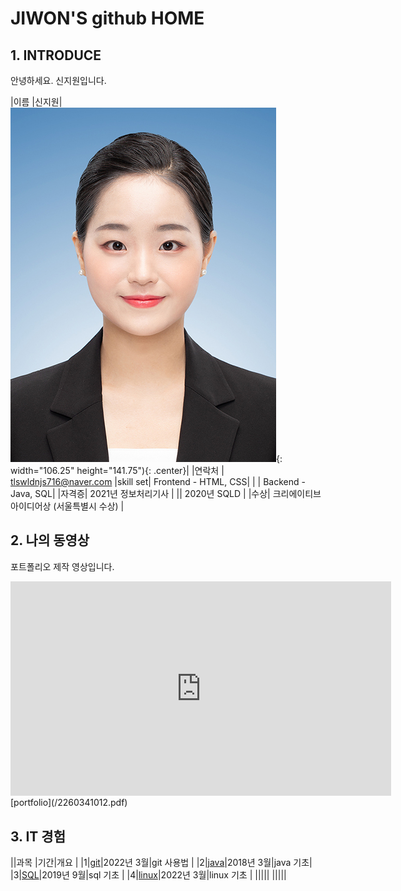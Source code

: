 # JIWON'S github HOME

## 1. INTRODUCE

안녕하세요. 신지원입니다.

|이름 |신지원|![Image](/신지원님_반명함사이즈.jpg){: width="106.25" height="141.75"){: .center}|
|연락처 | tlswldnjs716@naver.com
|skill set| Frontend - HTML, CSS|
| | Backend - Java, SQL|
|자격증| 2021년 정보처리기사 |
|| 2020년 SQLD |
|수상| 크리에이티브 아이디어상 (서울특별시 수상)  |

## 2. 나의 동영상
포트폴리오 제작 영상입니다.
<iframe width="608.5" height="342.5" src="https://www.youtube.com/embed/3A3nLblKf8M" title="YouTube video player" frameborder="0" allow="accelerometer; autoplay; clipboard-write; encrypted-media; gyroscope; picture-in-picture" allowfullscreen></iframe>
[portfolio](/2260341012.pdf)<br>

## 3. IT 경험

||과목 |기간|개요 |
|1|[git](https://tlswldnjs716.github.io/gitstudy)|2022년 3월|git 사용법 |
|2|[java](https://tlswldnjs716.github.io/Subject)|2018년 3월|java 기초|
|3|[SQL](https://tlswldnjs716.github.io/Subject)|2019년 9월|sql 기초 |
|4|[linux](https://tlswldnjs716.github.io/linuxstudy)|2022년 3월|linux 기초 |
|||||
|||||
